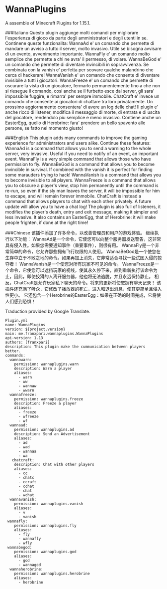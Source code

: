 # WannaPlugins
A assemble of Minecraft Plugins for 1.15.1.

###Italiano
Questo plugin aggiunge molti comandi per migliorare l'esperienza di gioco da parte degli amministratori e degli utenti in se.
Continene queste funzionalita:
  WannaAd e' un comando che permette di mandare un avviso a tutto il server, molto invasivo. Utile se bisogna avvisare di un evento, avvenimento importante.
  WannaFly e' un comando molto semplice che permette a chi ne avra' il permesso, di volare.
  WannaBeGod e' un comando che permette di diventare invincibili in sopravvivenza. Se combinata con la vanish e' perfetta per scovare qualche malandrino che cerca di hackerare!
  WannaVanish e' un comando che consente di diventare invisibile a tutti i giocatori.
  WannaFreeze e' un comando che permette di oscurare la vista di un giocatore, fermarlo permanentemente fino a che non si riesegue il comando, cosi anche se il furbetto esce dal server, gli sara' impossibile fuggire, e rimarra' per sempre immobile. 
  ChatCraft e' invece un comando che consente ai giocatori di chattare tra loro privatamente. Un prossimo aggiornamento consentera' di avere un log delle chat!
Il plugin e' anche ricco di listener, modifica il messaggio di morte, di entrata e di uscita del giocatore, rendendolo piu semplice e meno invasivo.
Contiene anche un EasterEgg, quello di Herobrine: fara' prendere un bello spavento alle persone, se fatto nel momento giusto!

###English
This plugin adds many commands to improve the gaming experience for administrators and users alike.
Continue these features:
  WannaAd is a command that allows you to send a warning to the whole server, very invasive. Useful if you need to notify of an event, an important event.
  WannaFly is a very simple command that allows those who have permission to fly.
  WannaBeGod is a command that allows you to become invincible in survival. If combined with the vanish it is perfect for finding some marauders trying to hack!
  WannaVanish is a command that allows you to become invisible to all players.
  WannaFreeze is a command that allows you to obscure a player's view, stop him permanently until the command is re-run, so even if the sly man leaves the server, it will be impossible for him to escape, and will remain forever immobile.
  ChatCraft is instead a command that allows players to chat with each other privately. A future update will allow you to have a chat log!
The plugin is also full of listeners, it modifies the player's death, entry and exit message, making it simpler and less invasive.
It also contains an EasterEgg, that of Herobrine: it will make people frighten, if done at the right time!

###Chinese
该插件添加了许多命令，以改善管理员和用户的游戏体验。
继续执行以下功能：
  WannaAd是一个命令，它使您可以向整个服务器发送警告，这非常具有侵入性。如果您需要通知事件（重要事件），则很有用。
  WannaFly是一个非常简单的命令，它允许那些拥有飞行权限的人使用。
  WannaBeGod是一个使您在生存中立于不败之地的命令。如果再加上消失，它非常适合寻找一些试图入侵的掠夺者！
  WannaVanish是一个使您对所有玩家不可见的命令。
  WannaFreeze是一个命令，它使您可以遮挡玩家的视线，使其永久停下来，直到重新执行该命令为止，因此，即使狡猾的人离开服务器，他也将无法逃脱，并且永远保持静止。
  相反，ChatCraft是允许玩家私下聊天的命令。将来的更新将使您拥有聊天记录！
该插件还充满了听众，它修改了播放器的死亡，进入和退出消息，使其更简单且侵入性更小。
它还包含一个Herobrine的EasterEgg：如果在正确的时间完成，它将使人们感到恐惧！

Traduction provided by Google Translate.
```
Plugin.yml
name: WannaPlugins
version: ${project.version}
main: me.franxpari.wannaplugins.WannaPlugins
api-version: 1.13
authors: [franxpari]
description: This plugin make the cummunication between players better.
commands:
  wannawarn:
    permission: wannaplugins.warn
    description: Warn a player
    aliases:
      - warn
      - ww
      - wannaw
      - wwarn
  wannafreeze:
    permission: wannaplugins.freeze
    description: Freeze a player
    aliases:
      - freeze
      - wfreeze
      - wf
  wannaad:
    permission: wannaplugins.ad
    description: Send an Advertisement
    aliases:
      - ad
      - wad
      - wannaa
      - wa
   chatcraft:
    description: Chat with other players
    aliases:
      - cc
      - chatc
      - ccraft
      - cchat
      - chat
      - wchat
  wannavanish:
    permission: wannaplugins.vanish
    aliases:
      - v
      - vanish
 wannafly:
    permission: wannaplugins.fly
    aliases:
      - fly
      - wannafly
      - wfly
 wannabegod:
    permission: wannaplugins.god
    aliases:
      - god
      - wannagod
  wannaherobrine:
    permission: wannaplugins.herobrine
    aliases:
      - herobrine
```
